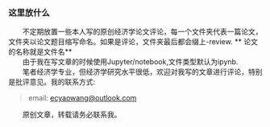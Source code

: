 ### 这里放什么  

　　不定期放置一些本人写的原创经济学论文评论，每一个文件夹代表一篇论文，文件夹以论文题目缩写命名。如果是评论，文件夹最后都会缀上-review. ** 论文的名称就是文件名**   
　　由于我在写文章的时候使用Jupyter/notebook,文件类型默认为ipynb.   
　　笔者经济学专业，但经济学研究水平很低，欢迎对我写的文章进行评论，特别是批评意见。我的联系方式:  
> email: ecyaowang@outlook.com  

　　原创文章，转载请务必联系我。